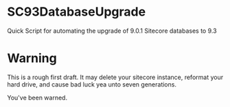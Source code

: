 # SC93DatabaseUpgrade
Quick Script for automating the upgrade of 9.0.1 Sitecore databases to 9.3

# Warning
This is a rough first draft. It may delete your sitecore instance, reformat your hard drive, and cause bad luck yea unto seven generations.

You've been warned.